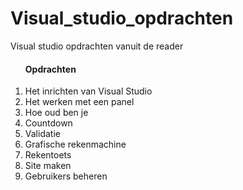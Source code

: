 # Visual_studio_opdrachten
Visual studio opdrachten vanuit de reader

<ol><h4>Opdrachten</h4>

<li>Het inrichten van Visual Studio</li>
<li>Het werken met een panel</li>
<li>Hoe oud ben je</li>
<li>Countdown</li>
<li>Validatie</li>
<li>Grafische rekenmachine</li>
<li>Rekentoets</li>
<li>Site maken</li>
<li>Gebruikers beheren</li>
</ol>
